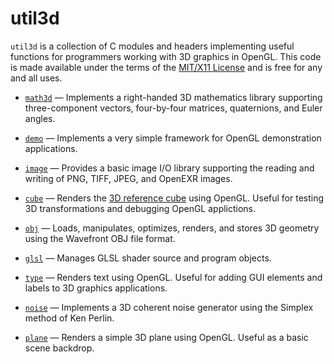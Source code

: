 # util3d

`util3d` is a collection of C modules and headers implementing useful functions for programmers working with 3D graphics in OpenGL. This code is made available under the terms of the [MIT/X11 License](http://www.opensource.org/licenses/mit-license.php) and is free for any and all uses.

-   [`math3d`](math3d.md) &mdash; Implements a right-handed 3D mathematics library supporting three-component vectors, four-by-four matrices, quaternions, and Euler angles.

-   [`demo`](demo.md) &mdash; Implements a very simple framework for OpenGL demonstration applications.

-   [`image`](image.md) &mdash; Provides a basic image I/O library supporting the reading and writing of PNG, TIFF, JPEG, and OpenEXR images.

-   [`cube`](cube.md) &mdash; Renders the [3D reference cube](cube.pdf) using OpenGL. Useful for testing 3D transformations and debugging OpenGL applictions.

-   [`obj`](obj.md) &mdash; Loads, manipulates, optimizes, renders, and stores 3D geometry using the Wavefront OBJ file format.

-   [`glsl`](glsl.md) &mdash; Manages GLSL shader source and program objects.

-   [`type`](type.md) &mdash; Renders text using OpenGL. Useful for adding GUI elements and labels to 3D graphics applications.

-   [`noise`](noise.md) &mdash; Implements a 3D coherent noise generator using the Simplex method of Ken Perlin.

-   [`plane`](plane.md) &mdash; Renders a simple 3D plane using OpenGL. Useful as a basic scene backdrop.
